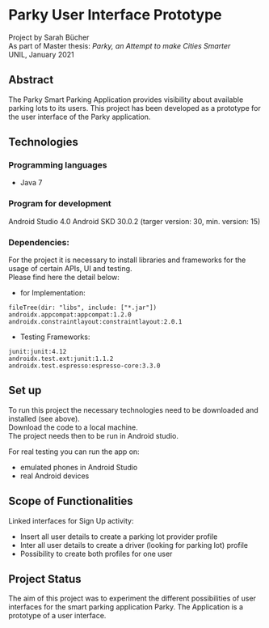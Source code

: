 # Parky User Interface Prototype

Project by Sarah Bücher <br>
As part of Master thesis: *Parky, an Attempt to make Cities Smarter* <br>
UNIL, January 2021

## Abstract
The Parky Smart Parking Application provides visibility about available parking lots to its users. This project has been developed as a prototype for the user interface of the Parky application. 
   
## Technologies
### Programming languages
- Java 7

### Program for development
Android Studio 4.0
Android SKD 30.0.2 (targer version: 30, min. version: 15)

### Dependencies: 
For the project it is necessary to install libraries and frameworks for the usage of certain APIs, UI and testing. <br>
Please find here the detail below: 

- for Implementation: 
```
fileTree(dir: "libs", include: ["*.jar"])
androidx.appcompat:appcompat:1.2.0
androidx.constraintlayout:constraintlayout:2.0.1
```
- Testing Frameworks:
```
junit:junit:4.12
androidx.test.ext:junit:1.1.2
androidx.test.espresso:espresso-core:3.3.0
```
## Set up
To run this project the necessary technologies need to be downloaded and installed (see above). <br>
Download the code to a local machine. <br>
The project needs then to be run in Android studio. <br>

For real testing you can run the app on: <br>
- emulated phones in Android Studio
- real Android devices <br>

## Scope of Functionalities
Linked interfaces for Sign Up activity: 
- Insert all user details to create a parking lot provider profile
- Inter all user details to create a driver (looking for parking lot) profile
- Possibility to create both profiles for one user

## Project Status
The aim of this project was to experiment the different possibilities of user interfaces for the smart parking application Parky. The Application is a prototype of a user interface. 
